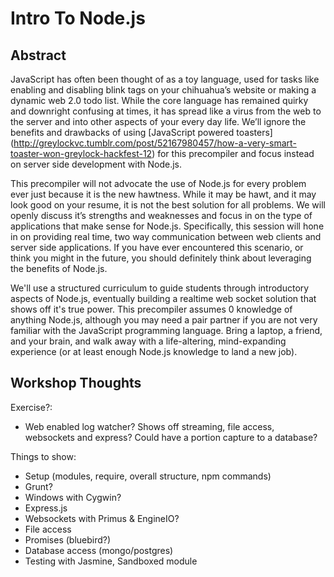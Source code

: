 Intro To Node.js
================

Abstract
--------

JavaScript has often been thought of as a toy language, used for tasks like enabling and disabling blink tags on your chihuahua’s website or making a dynamic web 2.0 todo list. While the core language has remained quirky and downright confusing at times, it has spread like a virus from the web to the server and into other aspects of your every day life. We’ll ignore the benefits and drawbacks of using [JavaScript powered toasters] (http://greylockvc.tumblr.com/post/52167980457/how-a-very-smart-toaster-won-greylock-hackfest-12) for this precompiler and focus instead on server side development with Node.js.

This precompiler will not advocate the use of Node.js for every problem ever just because it is the new hawtness. While it may be hawt, and it may look good on your resume, it is not the best solution for all problems. We will openly discuss it’s strengths and weaknesses and focus in on the type of applications that make sense for Node.js. Specifically, this session will hone in on providing real time, two way communication between web clients and server side applications. If you have ever encountered this scenario, or think you might in the future, you should definitely think about leveraging the benefits of Node.js.

We'll use a structured curriculum to guide students through introductory aspects of Node.js, eventually building a realtime web socket solution that shows off it's true power. This precompiler assumes 0 knowledge of anything Node.js, although you may need a pair partner if you are not very familiar with the JavaScript programming language. Bring a laptop, a friend, and your brain, and walk away with a life-altering, mind-expanding experience (or at least enough Node.js knowledge to land a new job).

Workshop Thoughts
-----------------

Exercise?:
- Web enabled log watcher? Shows off streaming, file access, websockets and express? Could have a portion capture to a database?

Things to show:
- Setup (modules, require, overall structure, npm commands)
- Grunt?
- Windows with Cygwin?
- Express.js
- Websockets with Primus & EngineIO?
- File access
- Promises (bluebird?)
- Database access (mongo/postgres)
- Testing with Jasmine, Sandboxed module
